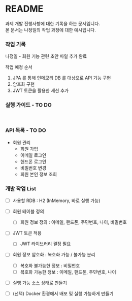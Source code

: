 # README #

과제 개발 진행사항에 대한 기록을 하는 문서입니다.<br>
본 문서는 나정일의 작업 과정에 대한 예시입니다.

### 작업 기록
나정일 - 회원 기능 관련 초안 파일 추가 완료

작업 예정 순서

1. JPA 를 통해 인메모리 DB 를 대상으로 API 기능 구현
2. 암호화 구현
3. JWT 토큰을 활용한 세션 추가

### 실행 가이드 - TO DO
<br>

### API 목록 - TO DO

+ 회원 관리
  + 회원 가입
  + 이메일 로그인
  + 핸드폰 로그인
  + 비밀번호 변경
  + 회원 본인 정보 조회
  
### 개발 작업 List

- [ ] 사용할 RDB : H2 (InMemory, 바로 실행 가능)
- [ ] 회원 테이블 정의
  - [ ] 회원 정보 정의 : 이메일, 핸드폰, 주민번호, 나이, 비밀번호
- [ ] JWT 토큰 적용
  - [ ] JWT 라이브러리 결정 필요
- [ ] 회원 정보 암호화 : 복호화 가능 / 불가능 분리
  - [ ] 복호화 불가능한 정보 : 비밀번호
  - [ ] 복호화 가능한 정보 : 이메일, 핸드폰, 주민번호, 나이
- [ ] 실행 가능 소스 상태로 만들기
- [ ] (선택) Docker 환경에서 배포 및 실행 가능하게 만들기
  